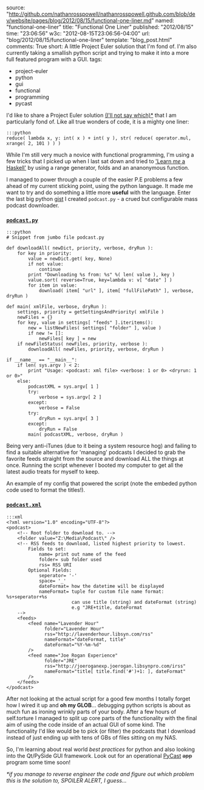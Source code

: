 source: "http://github.com/nathanrosspowell/nathanrosspowell.github.com/blob/dev/website/pages/blog/2012/08/15/functional-one-liner.md"
named: "functional-one-liner"
title: "Functional One Liner"
published: "2012/08/15"
time: "23:06:56"
w3c: "2012-08-15T23:06:56-04:00"
url: "blog/2012/08/15/functional-one-liner"
template: "blog_post.html"
comments: True
short: A little Project Euler solution that I'm fond of. I'm also currently taking a smallish python script and trying to make it into a more full featured program with a GUI. 
tags:
- project-euler
- python
- gui
- functional
- programming
- pycast

I'd like to share a Project Euler solution [(I'll not say which)*][sol] that I am particularly fond of. Like all true wonders of code, it is a mighty one liner:

    :::python
    reduce( lambda x, y: int( x ) + int( y ), str( reduce( operator.mul, xrange( 2, 101 ) ) )

While I'm still very much a novice with functional programming, I'm using a few tricks that I picked up when I last sat down and tried to ['Learn *me* a Haskell'][luah] by using a range generator, folds and an ananonymous function.

I managed to power through a couple of the easier P.E problems a few ahead of my current sticking point, using the python language. It made me want to try and do something a little more **useful** with the language. Enter the last big python [gist][gist] I created `podcast.py` - a crued but configurable mass podcast downloader.

### [`podcast.py`][gistpy]

    :::python
    # Snippet from jumbo file podcast.py

    def downloadAll( newDict, priority, verbose, dryRun ):
        for key in priority:
            value = newDict.get( key, None)
            if not value:
                continue
            print "Downloading %s from: %s" %( len( value ), key )
            value.sort( reverse=True, key=lambda v: v[ "date" ] )
            for item in value:
                download( item[ "url" ], item[ "fullFilePath" ], verbose, dryRun )

    def main( xmlFile, verbose, dryRun ):
        settings, priority = getSettingsAndPriority( xmlFile )
        newFiles = {}
        for key, value in settings[ "feeds" ].iteritems():
            new = listNewFiles( settings[ "folder" ], value )
            if new != []:
                newFiles[ key ] = new
        if newFileStatus( newFiles, priority, verbose ):
            downloadAll( newFiles, priority, verbose, dryRun )

    if __name__ == "__main__":
        if len( sys.argv ) < 2:
            print "Usage: <podcast: xml file> <verbose: 1 or 0> <dryrun: 1 or 0>"
        else:
            podcastXML = sys.argv[ 1 ]
            try:
                verbose = sys.argv[ 2 ]
            except:
                verbose = False
            try:
                dryRun = sys.argv[ 3 ]
            except:
                dryRun = False
            main( podcastXML, verbose, dryRun )

Being very anti-iTunes (due to it being a system resource hog) and failing to find a suitable alternative for 'managing' podcasts I decided to grab the favorite feeds straight from the source and download ALL the things at once. Running the script whenever I booted my computer to get all the latest audio treats for myself to keep.

An example of my config that powered the script (note the embeded python code used to format the titles!).

### [`podcast.xml`][gistxml]

    :::xml
    <?xml version="1.0" encoding="UTF-8"?>
    <podcast>
        <!-- Root folder to download to. -->
        <folder value="Z:\Media\Podcast\" />
        <!-- RSS feeds to download, listed highest priority to lowest. 
            Fields to set:
                name= print out name of the feed 
                folder= sub folder used
                rss= RSS URI
            Optional Fields:
                seperator= '-'
                space= '_'
                dateFormat= how the datetime will be displayed
                nameFormat= tuple for custom file name format: %s+seperator+%s
                            can use title (string) and dateFormat (string)
                            e.g "JRE+title, dateFormat
        -->
        <feeds>
            <feed name="Lavender Hour" 
                  folder="Lavender Hour" 
                  rss="http://lavenderhour.libsyn.com/rss"
                  nameFormat="dateFormat, title"
                  dateFormat="%Y-%m-%d"
            />
            <feed name="Joe Rogan Experience" 
                  folder="JRE" 
                  rss="http://joeroganexp.joerogan.libsynpro.com/irss"
                  nameFormat="title[ title.find('#')+1: ], dateFormat"
            />
        </feeds>
    </podcast>


After not looking at the actual script for a good few months I totally forget how I wired it up and **oh my GLOB**... debugging python scripts is about as much fun as ironing wrinkly parts of your body. After a few hours of self.torture I managed to split up core parts of the functionality with the final aim of using the code inside of an actual GUI of some kind. The functionality I'd like would be to pick (or filter) the podcasts that I download instead of just ending up with tens of GBs of files sitting on my NAS.

So, I'm learning about real world *best practices* for python and also looking into the Qt/PySide GUI framework. Look out for an operational [PyCast][pycast] <s>app</s> program some time soon!

<a id="solution"></a>

_*if you manage to reverse engineer the code and figure out which problem this is the solution to, SPOILER ALERT, I guess..._

[sol]: #solution "If you manage to reverse engineer the code and figure out which problem this is the solution too, SPOILER ALERT, I guess..."
[luah]: http://learnyouahaskell.com/ "Learn You a Haskell for Great Good"
[gistpy]: https://gist.github.com/2603334#file_podcast.py "podcast.py - Gist powered by GitHub"
[gistxml]: https://gist.github.com/2603334#file_podcast.xml "podcast.xml - Gist powered by GitHub"
[gist]: https://gist.github.com/2603334 "Gist powered by Github"
[pycast]: https://github.com/nathanrosspowell/pycast
